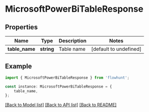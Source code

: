 # MicrosoftPowerBiTableResponse


## Properties

Name | Type | Description | Notes
------------ | ------------- | ------------- | -------------
**table_name** | **string** | Table name | [default to undefined]

## Example

```typescript
import { MicrosoftPowerBiTableResponse } from 'flowhunt';

const instance: MicrosoftPowerBiTableResponse = {
    table_name,
};
```

[[Back to Model list]](../README.md#documentation-for-models) [[Back to API list]](../README.md#documentation-for-api-endpoints) [[Back to README]](../README.md)

